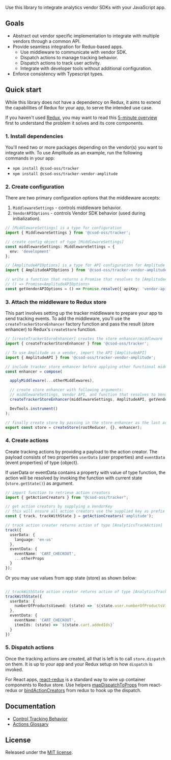 Use this library to integrate analytics vendor SDKs with your JavaScript app.

## Goals
- Abstract out vendor specific implementation to integrate with multiple vendors through a common API.
- Provide seamless integration for Redux-based apps.
  - Use middleware to communicate with vendor SDK.
  - Dispatch actions to manage tracking behavior.
  - Dispatch actions to track user activity.
  - Integrate with developer tools without additional configuration.
- Enforce consistency with Typescript types.


## Quick start

While this library does not have a dependency on Redux, it aims to extend the capabilities of Redux for your app, to serve the intended use case.

If you haven't used [Redux](https://github.com/reduxjs/redux), you may want to read this [5-minute overview](https://medium.com/@nicotsou/tltr-redux-e4fc30f87e4a) first to understand the problem it solves and its core components.

### 1. Install dependencies

You'll need two or more packages depending on the vendor(s) you want to integrate with. To use Amplitude as an example, run the following commands in your app:

- `npm install @csod-oss/tracker`
- `npm install @csod-oss/tracker-vendor-amplitude`

### 2. Create configuration

There are two primary configuration options that the middleware accepts:
1. `MiddlewareSettings` - controls middleware behavior.
2. `VendorAPIOptions` - controls Vendor SDK behavior (used during initialization).

```typescript
// [MiddlewareSettings] is a type for configuration
import { MiddlewareSettings } from '@csod-oss/tracker';

// create config object of type [MiddlewareSettings]
const middlewareSettings: MiddlewareSettings = {
  env: 'development'
};

// [AmplitudeAPIOptions] is a type for API configuration for Amplitude SDK
import { AmplitudeAPIOptions } from '@csod-oss/tracker-vendor-amplitude';

// write a function that returns a Promise that resolves to [AmplitudeAPIOptions]
// () => Promise<AmplitudeAPIOptions>
const getVendorAPIOptions = () => Promise.resolve({ apiKey: 'vendor-api-key' });

```

### 3. Attach the middleware to Redux store

This part involves setting up the tracker middleware to prepare your app to send tracking events. To add the middleware, you'll use the `createTrackerStoreEnhancer` factory function and pass the result (store enhancer) to Redux's `createStore` function.

```typescript
// [createTrackerStoreEnhancer] creates the store enhancer/middleware
import { createTrackerStoreEnhancer } from '@csod-oss/tracker';

// To use Amplitude as a vendor, import the API [AmplitudeAPI]
import { AmplitudeAPI } from '@csod-oss/tracker-vendor-amplitude';

// include tracker store enhancer before applying other functional middlewares
const enhancer = compose(

  applyMiddleware(...otherMiddlewares),

  // create store enhancer with following arguments:
  // middlewareSettings, Vendor API, and function that resolves to Vendor API options
  createTrackerStoreEnhancer(middlewareSettings, AmplitudeAPI, getVendorAPIOptions),

  DevTools.instrument()
);

// finally create store by passing in the store enhancer as the last argument
export const store = createStore(rootReducer, {}, enhancer);
```

### 4. Create actions

Create tracking actions by providing a payload to the action creator. The payload consists of two properties `userData` (user properties) and `eventData` (event properties) of type {object}.

If userData or eventData contains a property with value of type function, the action will be resolved by invoking the function with current state (`store.getState()`) as argument.

```typescript
// import function to retrieve action creators
import { getActionCreators } from "@csod-oss/tracker";

// get action creators by supplying a VendorKey
// this will ensure all action creators use the supplied key as prefix
const { track, trackWithState } = getActionCreators('amplitude');

// track action creater returns action of type [AnalyticsTrackAction]
track({
  userData: {
    language: 'en-us'
  },
  eventData: {
    eventName: 'CART_CHECKOUT',
    ...otherProps
  }
});
```

Or you may use values from app state (store) as shown below:

```typescript

// trackWithState action creator returns action of type [AnalyticsTrackActionThunkable]
trackWithState({
  userData: {
    numberOfProductsViewed: (state) => `${state.user.numberOfProductsViewed}`
  },
  eventData: {
    eventName: 'CART_CHECKOUT',
    itemIds: (state) => `${state.cart.addedIds}`
  }
})
```

### 5. Dispatch actions

Once the tracking actions are created, all that is left is to call `store.dispatch` on them. It is up to your app and your Redux setup on how `dispatch` is invoked. 

For React apps, [react-redux](https://github.com/reduxjs/react-redux) is a standard way to wire up container components to Redux store. Use helpers [mapDispatchToProps](https://github.com/reduxjs/react-redux/blob/master/docs/api/connect.md#mapdispatchtoprops-object--dispatch-ownprops--object) from react-redux or [bindActionCreators](https://github.com/reduxjs/redux/blob/master/docs/api/bindActionCreators.md) from redux to hook up the dispatch.

## Documentation
- [Control Tracking Behavior](https://github.com/gt3/tracker/wiki)
- [Actions Glossary](https://github.com/gt3/tracker/wiki)

## License

Released under the [MIT license](LICENSE.md).
